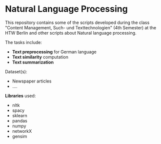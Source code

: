 # Natural Language Processing

This repository contains some of the scripts developed during the class "Content Management, Such- und Texttechnologien" (4th Semester) at the HTW Berlin and other scripts about Natural language processing.

The tasks include:
- <b>Text preprocessing</b> for German language
- <b>Text similarity</b> computation
- <b>Text summarization</b>

Dataset(s):
- Newspaper articles 
- ....


<b>Libraries</b> used:
- nltk
- spacy
- sklearn
- pandas
- numpy
- networkX
- gensim
